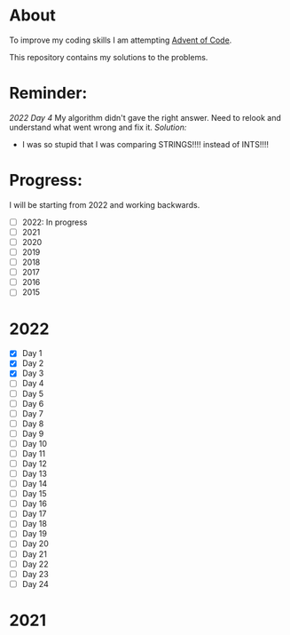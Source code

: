 # About
To improve my coding skills I am attempting [Advent of Code](https://adventofcode.com/). 

This repository contains my solutions to the problems. 

# Reminder:
*2022 Day 4*
My algorithm didn't gave the right answer.
Need to relook and understand what went wrong and fix it.
*Solution:*
- I was so stupid that I was comparing STRINGS!!!! instead of INTS!!!!
# Progress:
I will be starting from 2022 and working backwards.
- [ ] 2022: In progress
- [ ] 2021
- [ ] 2020
- [ ] 2019
- [ ] 2018
- [ ] 2017
- [ ] 2016
- [ ] 2015

# 2022
- [x] Day 1
- [x] Day 2
- [x] Day 3
- [ ] Day 4
- [ ] Day 5
- [ ] Day 6
- [ ] Day 7
- [ ] Day 8
- [ ] Day 9
- [ ] Day 10
- [ ] Day 11
- [ ] Day 12
- [ ] Day 13
- [ ] Day 14
- [ ] Day 15
- [ ] Day 16
- [ ] Day 17
- [ ] Day 18
- [ ] Day 19
- [ ] Day 20
- [ ] Day 21
- [ ] Day 22
- [ ] Day 23
- [ ] Day 24

# 2021